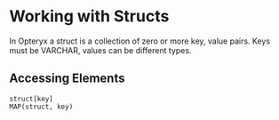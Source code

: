 # Working with Structs

In Opteryx a struct is a collection of zero or more key, value pairs. Keys must be VARCHAR, values can be different types.

## Accessing Elements

`struct[key]`   
`MAP(struct, key)`
